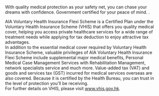 With quality medical protection as your safety net, you can chase your dreams with confidence. Government certified for your peace of mind. . 

AIA Voluntary Health Insurance Flexi Scheme is a Certified
Plan under the Voluntary Health Insurance Scheme (VHIS)
that offers you quality medical cover, helping you access
private healthcare services for a wide range of treatment
needs while applying for tax deduction to enjoy attractive tax
advantages.  
In addition to the essential medical cover required by
Voluntary Health Insurance Scheme, valuable privileges
of AIA Voluntary Health Insurance Flexi Scheme include
supplemental major medical benefits, Personal Medical Case
Management Services with Rehabilitation Management,
network specialists service and much more. Value-added tax
(VAT) and goods and services tax (GST) incurred for medical
services overseas are also covered. Because it is certified by
the Health Bureau, you can trust in the level of protection
you'll be receiving.  
For further details on VHIS, please visit www.vhis.gov.hk.  
<figure>
</figure>